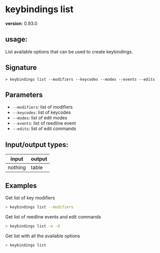 # keybindings list

**version**: 0.93.0

## **usage**:

List available options that can be used to create keybindings.

## Signature

`> keybindings list --modifiers --keycodes --modes --events --edits`

## Parameters

- `--modifiers`: list of modifiers
- `--keycodes`: list of keycodes
- `--modes`: list of edit modes
- `--events`: list of reedline event
- `--edits`: list of edit commands

## Input/output types:

| input   | output |
| ------- | ------ |
| nothing | table  |

## Examples

Get list of key modifiers

```bash
> keybindings list --modifiers
```

Get list of reedline events and edit commands

```bash
> keybindings list -e -d
```

Get list with all the available options

```bash
> keybindings list
```
